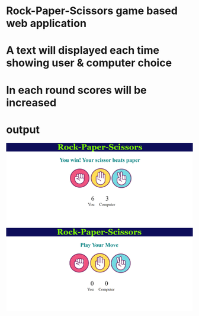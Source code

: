 # Rock-Paper-Scissors game based web application
# A text will displayed each time showing user & computer choice 
  

 # In each round scores will be increased 

 # output 
  ![alt text](<Screenshot 2024-08-23 202000.png>)
  ![alt text](<Screenshot 2024-08-23 201916.png>)